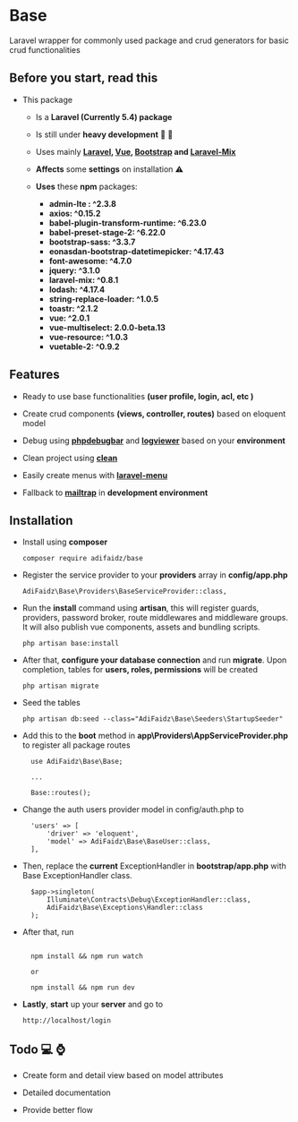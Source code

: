 # Base

Laravel wrapper for commonly used package and crud generators for basic crud functionalities

## Before you start, read this

- This package

  - Is a **Laravel (Currently 5.4) package**

  - Is still under **heavy development** :loudspeaker: :construction:

  - Uses mainly **[Laravel][1], [Vue][2], [Bootstrap][3] and [Laravel-Mix][8]**

  - **Affects** some **settings** on installation :warning:

  - **Uses** these **npm** packages:

    - **admin-lte : ^2.3.8**
    - **axios: ^0.15.2**
    - **babel-plugin-transform-runtime: ^6.23.0**
    - **babel-preset-stage-2: ^6.22.0**
    - **bootstrap-sass: ^3.3.7**
    - **eonasdan-bootstrap-datetimepicker: ^4.17.43**
    - **font-awesome: ^4.7.0**
    - **jquery: ^3.1.0**
    - **laravel-mix: ^0.8.1**
    - **lodash: ^4.17.4**
    - **string-replace-loader: ^1.0.5**
    - **toastr: ^2.1.2**
    - **vue: ^2.0.1**
    - **vue-multiselect: 2.0.0-beta.13**
    - **vue-resource: ^1.0.3**
    - **vuetable-2: ^0.9.2**

## Features

- Ready to use base functionalities **(user profile, login, acl, etc )**

- Create crud components **(views, controller, routes)** based on eloquent model

- Debug using **[phpdebugbar][4]** and **[logviewer][5]** based on your **environment**

- Clean project using **[clean][6]**

- Easily create menus with **[laravel-menu][7]**

- Fallback to **[mailtrap][9]** in **development environment**

## Installation

- Install using **composer**

  ```
  composer require adifaidz/base
  ```

- Register the service provider to your **providers** array in **config/app.php**

  ```
  AdiFaidz\Base\Providers\BaseServiceProvider::class,
  ```

- Run the **install** command using **artisan**, this will register guards, providers, password broker, route middlewares and middleware groups. It will also publish vue components, assets and bundling scripts.

  ```
  php artisan base:install
  ```

- After that, **configure your database connection** and run **migrate**. Upon completion, tables for **users, roles, permissions** will be created

  ```
  php artisan migrate
  ```

- Seed the tables

  ```
  php artisan db:seed --class="AdiFaidz\Base\Seeders\StartupSeeder"
  ```

- Add this to the **boot** method in **app\Providers\AppServiceProvider.php** to register all package routes

  ```
    use AdiFaidz\Base\Base;

    ...

    Base::routes();
  ```

- Change the auth users provider model in config/auth.php to

  ```
    'users' => [
        'driver' => 'eloquent',
        'model' => AdiFaidz\Base\BaseUser::class,
    ],
  ```

- Then, replace the **current** ExceptionHandler in **bootstrap/app.php** with Base ExceptionHandler class.

  ```
    $app->singleton(
        Illuminate\Contracts\Debug\ExceptionHandler::class,
        AdiFaidz\Base\Exceptions\Handler::class
    );
  ```

- After that, run

  ```

    npm install && npm run watch

    or

    npm install && npm run dev

  ```

- **Lastly**, **start** up your **server** and go to

  ```
  http://localhost/login
  ```

## Todo :computer: :watch:

- Create form and detail view based on model attributes

- Detailed documentation

- Provide better flow


[1]: https://laravel.com
[2]: http://vuejs.org
[3]: https://getbootstrap.com
[4]: https://github.com/barryvdh/laravel-debugbar
[5]: https://github.com/rap2hpoutre/laravel-log-viewer
[6]: https://github.com/adifaidz/clean
[7]: https://github.com/lavary/laravel-menu
[8]: https://github.com/JeffreyWay/laravel-mix
[9]: https://mailtrap.io
